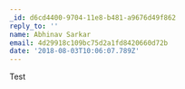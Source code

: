 ```yaml
---
_id: d6cd4400-9704-11e8-b481-a9676d49f862
reply_to: ''
name: Abhinav Sarkar
email: 4d29918c109bc75d2a1fd8420660d72b
date: '2018-08-03T10:06:07.789Z'
---
```

Test
